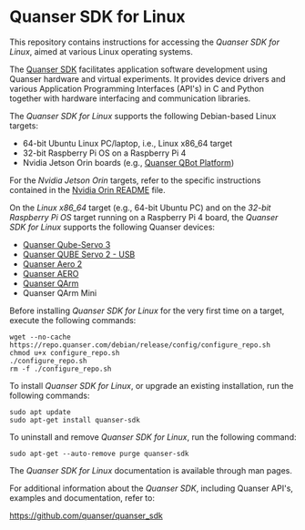 # Quanser SDK for Linux
This repository contains instructions for accessing the *Quanser SDK for Linux*, aimed at various Linux operating systems. 

The [Quanser SDK](https://github.com/quanser/quanser_sdk) facilitates application software development using Quanser hardware and virtual experiments. It provides device drivers and various Application Programming Interfaces (API's) in C and Python together with hardware interfacing and communication libraries.


The *Quanser SDK for Linux* supports the following Debian-based Linux targets: 
- 64-bit Ubuntu Linux PC/laptop, i.e., Linux x86_64 target
- 32-bit Raspberry Pi OS on a Raspberry Pi 4
- Nvidia Jetson Orin boards (e.g., [Quanser QBot Platform](https://www.quanser.com/products/qbot-platform/))


For the *Nvidia Jetson Orin* targets, refer to the specific instructions contained in the [Nvidia Orin README](./README_Nvidia_Orin.md) file.


On the *Linux x86_64* target (e.g., 64-bit Ubuntu PC) and on the *32-bit Raspberry Pi OS* target running on a Raspberry Pi 4 board, the *Quanser SDK for Linux* supports the following Quanser devices:
- [Quanser Qube-Servo 3](https://www.quanser.com/products/qube-servo-3/)
- [Quanser QUBE Servo 2 - USB](https://www.quanser.com/products/qube-servo-2/)
- [Quanser Aero 2](https://www.quanser.com/products/aero-2/)
- [Quanser AERO](https://www.quanser.com/products/quanser-aero/)
- [Quanser QArm](https://www.quanser.com/products/qarm/)
- Quanser QArm Mini


Before installing *Quanser SDK for Linux* for the very first time on a target, execute the following commands: 

```
wget --no-cache https://repo.quanser.com/debian/release/config/configure_repo.sh
chmod u+x configure_repo.sh
./configure_repo.sh
rm -f ./configure_repo.sh
```



To install *Quanser SDK for Linux*, or upgrade an existing installation, run the following commands:

```
sudo apt update
sudo apt-get install quanser-sdk
```


To uninstall and remove *Quanser SDK for Linux*, run the following command:

```
sudo apt-get --auto-remove purge quanser-sdk
```



The *Quanser SDK for Linux* documentation is available through man pages.



For additional information about the *Quanser SDK*, including Quanser API's, examples and documentation, refer to:

https://github.com/quanser/quanser_sdk

